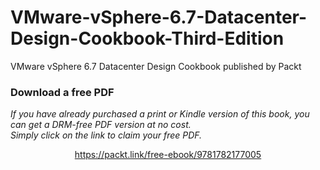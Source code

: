 


# VMware-vSphere-6.7-Datacenter-Design-Cookbook-Third-Edition
VMware vSphere 6.7 Datacenter Design Cookbook published by Packt
### Download a free PDF

 <i>If you have already purchased a print or Kindle version of this book, you can get a DRM-free PDF version at no cost.<br>Simply click on the link to claim your free PDF.</i>
<p align="center"> <a href="https://packt.link/free-ebook/9781782177005">https://packt.link/free-ebook/9781782177005 </a> </p>